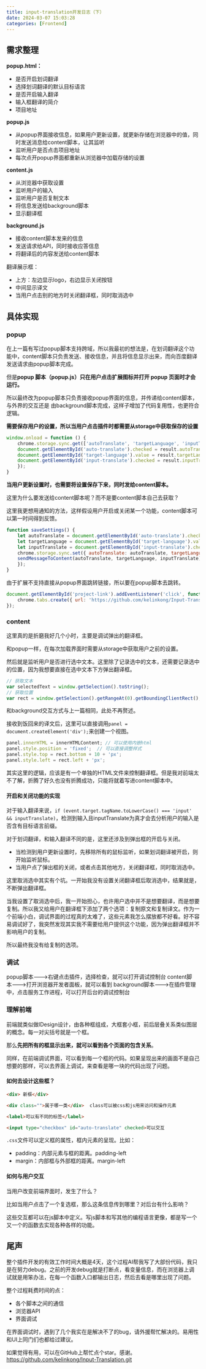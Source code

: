 ```yaml
---
title: input-translation开发日志（下）
date: 2024-03-07 15:03:28
categories: [Frontend]
---
```


## 需求整理
**popup.html：**
- 是否开启划词翻译
- 选择划词翻译的默认目标语言
- 是否开启输入翻译
- 输入框翻译的简介
- 项目地址

**popup.js**
- 从popup界面接收信息，如果用户更新设置，就更新存储在浏览器中的值，同时发送消息给content脚本，让其监听
- 监听用户是否点击项目地址
- 每次点开popup界面都重新从浏览器中加载存储的设置

**content.js**
- 从浏览器中获取设置
- 监听用户的输入
- 监听用户是否复制文本
- 将信息发送给background脚本
- 显示翻译框
  
**background.js**
- 接收content脚本发来的信息
- 发送请求给API，同时接收应答信息
- 将翻译后的内容发送给content脚本

翻译展示框：
- 上方：左边显示logo，右边显示关闭按钮
- 中间显示译文
- 当用户点击别的地方时关闭翻译框，同时取消选中
## 具体实现

### popup

在上一篇有写过popup脚本支持跨域，所以我最初的想法是，在划词翻译这个功能中，content脚本只负责发送、接收信息，并且将信息显示出来，而向百度翻译发送请求由popup脚本完成。

但是**popup 脚本（popup.js）只在用户点击扩展图标并打开 popup 页面时才会运行。**

所以最终改为popup脚本只负责接收popup界面的信息，并传递给content脚本，与外界的交互还是
由background脚本完成，这样子增加了代码复用性，也更符合逻辑。

**需要保存用户的设置，所以当用户点击插件时都需要从storage中获取保存的设置**

```js
window.onload = function () {
	chrome.storage.sync.get(['autoTranslate', 'targetLanguage', 'inputTranslate'], function (result) {
	document.getElementById('auto-translate').checked = result.autoTranslate;
	document.getElementById('target-language').value = result.targetLanguage;
	document.getElementById('input-translate').checked = result.inputTranslate;
	});
}
```

**当用户更新设置时，也需要将设置保存下来，同时发给content脚本。**

这里为什么要发送给content脚本呢？而不是要content脚本自己去获取？

这里我更想用通知的方法，这样假设用户开启或关闭某一个功能，content脚本可以第一时间得到反馈。

```js
function saveSettings() {
	let autoTranslate = document.getElementById('auto-translate').checked;
	let targetLanguage = document.getElementById('target-language').value;
	let inputTranslate = document.getElementById('input-translate').checked;
	chrome.storage.sync.set({ autoTranslate: autoTranslate, targetLanguage: targetLanguage, inputTranslate: inputTranslate }, function () {
	sendMessageToContent(autoTranslate, targetLanguage, inputTranslate);
	});
}
```

由于扩展不支持直接从popup界面跳转链接，所以要在popup脚本去跳转。

```js
document.getElementById('project-link').addEventListener('click', function () {
	chrome.tabs.create({ url: 'https://github.com/kelinkong/Input-Translation.git' });
});
```

### content

这里真的是折磨我好几个小时，主要是调试弹出的翻译框。

和popup一样，在每次加载界面时需要从storage中获取用户之前的设置。

然后就是监听用户是否进行选中文本。这里除了记录选中的文本，还需要记录选中的位置，因为我想要直接在选中文本下方弹出翻译框。

```js
// 获取文本
var selectedText = window.getSelection().toString();
// 获取位置
var rect = window.getSelection().getRangeAt(0).getBoundingClientRect();
```

和background交互方式与上一篇相同，此处不再赘述。

接收到饭回来的译文后，这里可以直接调用`panel = document.createElement('div');`来创建一个视图。

```js
panel.innerHTML = innerHTMLContent; // 可以使用内嵌html
panel.style.position = 'fixed';  // 可以直接调整样式
panel.style.top = rect.bottom + 10 + 'px';
panel.style.left = rect.left + 'px';
```

其实这里的逻辑，应该是有一个单独的HTML文件来控制翻译框。但是我对前端太不了解，折腾了好久也没有折腾成功，只能将就着写进content脚本中。

#### 开启和关闭功能的实现

对于输入翻译来说，`if (event.target.tagName.toLowerCase() === 'input' && inputTranslate)`，检测到输入且inputTranslate为真才会去分析用户的输入是否含有目标语言前缀。

对于划词翻译，和输入翻译不同的是，这里还涉及到弹出框的开启与关闭。
- 当检测到用户更新设置时，先移除所有的鼠标监听，如果划词翻译被开启，则开始监听鼠标。
- 当用户点了弹出框的关闭，或者点击其他地方，关闭翻译框，同时取消选中。

这里取消选中其实有个坑。一开始我没有设置关闭翻译框后取消选中，结果就是，不断弹出翻译框。

当我设置了取消选中后，我一开始担心，也许用户选中并不是想要翻译，而是想要复制。所以我又给用户在翻译框下添加了两个选项：复制原文和复制译文。作为一个前端小白，调试界面的过程真的太难了，这些元素我怎么摆放都不好看。好不容易调试好了，我突然发现其实我不需要给用户提供这个功能，因为弹出翻译框并不影响用户的复制。

所以最终我没有给复制的选项。

### 调试

popup脚本--->右键点击插件，选择检查，就可以打开调试控制台
content脚本--->打开浏览器开发者面板，就可以看到
background脚本--->在插件管理中，点击服务工作进程，可以打开后台的调试控制台

### 理解前端

前端就类似做IDesign设计，由各种框组成，大框套小框，前后层叠关系类似图层的概念。每一对尖括号就是一个框。

那么**先把所有的框显示出来，就可以看到各个页面的包含关系**。

同样，在前端调试界面，可以看到每一个框的代码。如果呈现出来的画面不是自己想要的那样，可以去界面上调试，来查看是哪一块的代码出现了问题。

#### 如何去设计这些框？

```html
<div> 新框</div>

<div class="">属于哪一类</div>  class可以被css和js用来访问和操作元素

<label>可以有不同的标签</label>

<input type="checkbox" id="auto-translate" checked>可以交互
```

`.css`文件可以定义框的属性，框内元素的呈现。比如：
- padding：内部元素与框的距离。padding-left
- margin：内部框与外部框的距离。margin-left
#### 如何与用户交互

当用户改变前端界面时，发生了什么？

比如当用户点击了一个复选框，那么这条信息传到哪里？对后台有什么影响？

这些交互都可以在js脚本中定义。写js脚本和写其他的编程语言更像，都是写一个又一个的函数去实现各种各样的功能。

## 尾声

整个插件开发的有效工作时间大概是4天，这个过程AI帮我写了大部份代码，我只是在努力debug。之前的开发debug就是打断点，看变量信息，而在浏览器上调试就是用笨办法，在每一个函数入口都输出日志，然后去看是哪里出现了问题。

整个过程耗费时间的点：
- 各个脚本之间的通信
- 浏览器API
- 界面调试

在界面调试时，遇到了几个我实在是解决不了的bug，请外援帮忙解决的。易用性和UI上同门们也都给过建议。

如果觉得有用，可以在GitHub上帮忙点个star。感谢。https://github.com/kelinkong/Input-Translation.git
